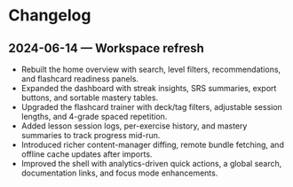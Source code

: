 # Changelog

## 2024-06-14 — Workspace refresh
- Rebuilt the home overview with search, level filters, recommendations, and flashcard readiness panels.
- Expanded the dashboard with streak insights, SRS summaries, export buttons, and sortable mastery tables.
- Upgraded the flashcard trainer with deck/tag filters, adjustable session lengths, and 4-grade spaced repetition.
- Added lesson session logs, per-exercise history, and mastery summaries to track progress mid-run.
- Introduced richer content-manager diffing, remote bundle fetching, and offline cache updates after imports.
- Improved the shell with analytics-driven quick actions, a global search, documentation links, and focus mode enhancements.
